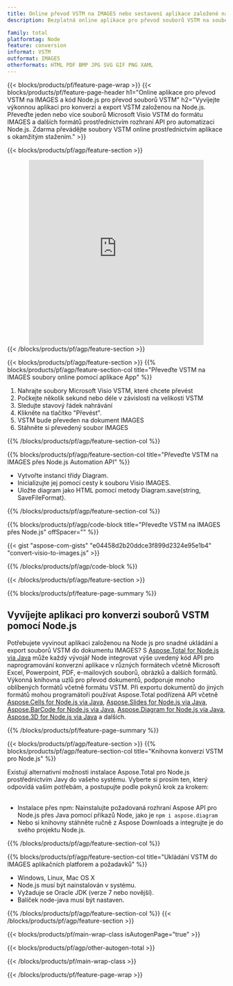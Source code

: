 ```yaml
---
title: Online převod VSTM na IMAGES nebo sestavení aplikace založené na Node.js pro převod souborů VSTM
description: Bezplatná online aplikace pro převod souborů VSTM na soubory IMAGES. Kód knihovny převodu Node.js pro dokumenty Microsoft Visio VSTM.  

family: total
platformtag: Node
feature: conversion
informat: VSTM
outformat: IMAGES
otherformats: HTML PDF BMP JPG SVG GIF PNG XAML
---
```

{{< blocks/products/pf/feature-page-wrap >}}
{{< blocks/products/pf/feature-page-header h1="Online aplikace pro převod VSTM na IMAGES a kód Node.js pro převod souborů VSTM" h2="Vyvíjejte výkonnou aplikaci pro konverzi a export VSTM založenou na Node.js.  Převeďte jeden nebo více souborů Microsoft Visio VSTM do formátu IMAGES a dalších formátů prostřednictvím rozhraní API pro automatizaci Node.js.  Zdarma převádějte soubory VSTM online prostřednictvím aplikace s okamžitým stažením." >}}


{{< blocks/products/pf/agp/feature-section >}}

<div class="container-fluid agp-content bg-white aboutfile box-1 vh100 section nopbtm">
<div class=container>
<div class=row>
<div class="demobox tc col-md-12 padding-0" align="center">

<iframe title="Bezplatná online aplikace pro převod VSTM na IMAGES" style="border: none; height: 426px;" scrolling="no" src="https://total-conversion-app-65z5r2lp.k8s.dynabic.com/?to=images&from=vstm" id="child-iframe" width="80%"></iframe>

</div></div>
</div></div>
{{< /blocks/products/pf/agp/feature-section >}}


{{< blocks/products/pf/agp/feature-section >}}
{{% blocks/products/pf/agp/feature-section-col title="Převeďte VSTM na IMAGES soubory online pomocí aplikace App" %}}

1. Nahrajte soubory Microsoft Visio VSTM, které chcete převést
1. Počkejte několik sekund nebo déle v závislosti na velikosti VSTM
1. Sledujte stavový řádek nahrávání
1. Klikněte na tlačítko "Převést".
1. VSTM bude převeden na dokument IMAGES
1. Stáhněte si převedený soubor IMAGES

{{% /blocks/products/pf/agp/feature-section-col %}}

{{% blocks/products/pf/agp/feature-section-col title="Převeďte VSTM na IMAGES přes Node.js Automation API" %}}

- Vytvořte instanci třídy Diagram.
- Inicializujte jej pomocí cesty k souboru Visio IMAGES.
- Uložte diagram jako HTML pomocí metody Diagram.save(string, SaveFileFormat).

{{% /blocks/products/pf/agp/feature-section-col %}}

{{% blocks/products/pf/agp/code-block title="Převeďte VSTM na IMAGES přes Node.js" offSpacer="" %}}

{{< gist "aspose-com-gists" "e04458d2b20ddce3f899d2324e95e1b4" "convert-visio-to-images.js" >}}

{{% /blocks/products/pf/agp/code-block %}}

{{< /blocks/products/pf/agp/feature-section >}}

{{% blocks/products/pf/feature-page-summary %}}

<h2>Vyvíjejte aplikaci pro konverzi souborů VSTM pomocí Node.js</h2>

Potřebujete vyvinout aplikaci založenou na Node js pro snadné ukládání a export souborů VSTM do dokumentu IMAGES?  S [Aspose.Total for Node.js via Java](https://products.aspose.com/total/cs/nodejs-java/) může každý vývojář Node integrovat výše uvedený kód API pro naprogramování konverzní aplikace v různých formátech včetně Microsoft Excel, Powerpoint, PDF, e-mailových souborů, obrázků a dalších formátů.  Výkonná knihovna uzlů pro převod dokumentů, podporuje mnoho oblíbených formátů včetně formátu VSTM.  Při exportu dokumentů do jiných formátů mohou programátoři používat Aspose.Total podřízená API včetně [Aspose.Cells for Node.js via Java](https://products.aspose.com/cells/cs/nodejs-java/), [Aspose.Slides for Node.js via Java](https://products.aspose.com/slides/cs/nodejs-java/), [Aspose.BarCode for Node.js via Java](https://products.aspose.com/barcode/cs/nodejs-java/), [Aspose.Diagram for Node.js via Java](https://products.aspose.com/diagram/cs/nodejs-java/), [Aspose.3D for Node.js via Java](https://products.aspose.com/3d/cs/nodejs-java/) a dalších.  
 
 

{{% /blocks/products/pf/feature-page-summary %}}

{{< blocks/products/pf/agp/feature-section >}}
{{% blocks/products/pf/agp/feature-section-col title="Knihovna konverzí VSTM pro Node.js" %}}

Existují alternativní možnosti instalace Aspose.Total pro Node.js prostřednictvím Javy do vašeho systému.  Vyberte si prosím ten, který odpovídá vašim potřebám, a postupujte podle pokynů krok za krokem:<br /><br />

- Instalace přes npm: Nainstalujte požadovaná rozhraní Aspose API pro Node.js přes Java pomocí příkazů Node, jako je ```npm i aspose.diagram```
- Nebo si knihovny stáhněte ručně z Aspose Downloads a integrujte je do svého projektu Node.js.

{{% /blocks/products/pf/agp/feature-section-col %}}

{{% blocks/products/pf/agp/feature-section-col title="Ukládání VSTM do IMAGES aplikačních platforem a požadavků" %}}

- Windows, Linux, Mac OS X
- Node.js musí být nainstalován v systému.
- Vyžaduje se Oracle JDK (verze 7 nebo novější).
- Balíček node-java musí být nastaven.

{{% /blocks/products/pf/agp/feature-section-col %}}
{{< /blocks/products/pf/agp/feature-section >}}

{{< blocks/products/pf/main-wrap-class isAutogenPage="true" >}}

{{< blocks/products/pf/agp/other-autogen-total >}}

{{< /blocks/products/pf/main-wrap-class >}}

{{< /blocks/products/pf/feature-page-wrap >}}